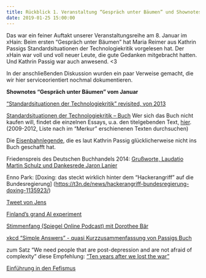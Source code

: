```yaml
---
title: Rückblick 1. Veranstaltung “Gespräch unter Bäumen” und Shownotes
date: 2019-01-25 15:00:00
---
```


Das war ein feiner Auftakt unserer Veranstaltungsreihe am 8. Januar im xHain: Beim ersten “Gespräch unter Bäumen” hat Maria Reimer aus Kathrin Passigs Standardsituationen der Technologiekritik vorgelesen hat. Der xHain war voll und voll neuer Leute, die gute Gedanken mitgebracht hatten. Und Kathrin Passig war auch anwesend. <3

<!-- more -->

In der anschließenden Diskussion wurden ein paar Verweise gemacht, die wir hier serviceorientiert nochmal dokumentieren. 

**Shownotes “Gespräch unter Bäumen” vom Januar**

[“Standardsituationen der Technologiekritik” revisited, von 2013](https://docs.google.com/document/d/1M9JQoEcwBseqkZVAIpdjuI9Iz4c4KR6JVke4VQCtEDU/edit)

[Standardsituationen der Technologiekritik – Buch](https://www.thalia.de/shop/home/artikeldetails/ID34503251.html?ProvID=11000523&gclid=EAIaIQobChMI65bt57Pj3wIVDuJ3Ch1MugciEAYYBSABEgISUvD_BwE) 
Wer sich das Buch nicht kaufen will, findet die einzelnen Essays, u.a. den titelgebenden Text, [hier](http://kathrin.passig.de/texte.html). (2009-2012, Liste nach im “Merkur” erschienenen Texten durchsuchen)

Die [Eisenbahnlegende](https://plus.google.com/102711053819769437812/posts/1KyVAFXLZKN), die es laut Kathrin Passig glücklicherweise nicht ins Buch geschafft hat. 

Friedenspreis des Deutschen Buchhandels 2014: [Grußworte, Laudatio Martin Schulz und Dankesrede Jaron Lanier](https://www.friedenspreis-des-deutschen-buchhandels.de/sixcms/media.php/1290/Friedenspreis%202014%20Reden.pdf)

Enno Park: [Doxing: das steckt wirklich hinter dem “Hackerangriff” auf die Bundesregierung]
(https://t3n.de/news/hackerangriff-bundesregierung-doxing-1135923/) 

[Tweet von Jens](https://twitter.com/johl/status/1082556991350992896)

[Finland’s grand AI experiment](https://www.politico.eu/article/finland-one-percent-ai-artificial-intelligence-courses-learning-training/)

[Stimmenfang (Spiegel Online Podcast) mit Dorothee Bär](http://www.spiegel.de/politik/deutschland/digitalisierung-was-tut-dorothee-baer-gegen-funkloecher-a-1244678.html)

[xkcd “Simple Answers” - quasi Kurzzusammenfassung von Passigs Buch](https://xkcd.com/1289/)

zum Satz “We need people that are post-depression and are not afraid of complexity” diese Empfehlung: [“Ten years after we lost the war”](https://media.ccc.de/v/32c3-7501-ten_years_after_we_lost_the_war#t=3678)

[Einführung in den Fefismus](http://mspr0.de/?p=4272)
